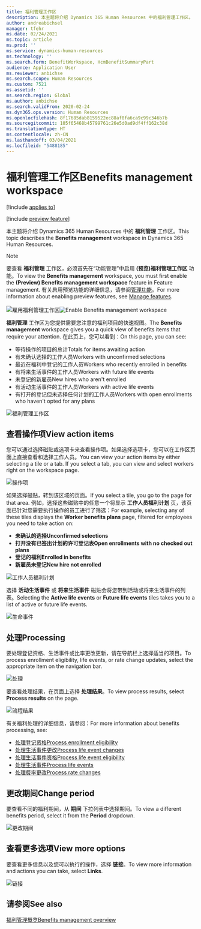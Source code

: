 ```yaml
---
title: 福利管理工作区
description: 本主题将介绍 Dynamics 365 Human Resources 中的福利管理工作区。
author: andreabichsel
manager: tfehr
ms.date: 02/24/2021
ms.topic: article
ms.prod: ''
ms.service: dynamics-human-resources
ms.technology: ''
ms.search.form: BenefitWorkspace, HcmBenefitSummaryPart
audience: Application User
ms.reviewer: anbichse
ms.search.scope: Human Resources
ms.custom: 7521
ms.assetid: ''
ms.search.region: Global
ms.author: anbichse
ms.search.validFrom: 2020-02-24
ms.dyn365.ops.version: Human Resources
ms.openlocfilehash: 8f17685dab8159522ec88af0fa6ca9c99c346b7b
ms.sourcegitcommit: 105f65468b45799761c26e5d0ad9df4ff162c38d
ms.translationtype: HT
ms.contentlocale: zh-CN
ms.lasthandoff: 03/04/2021
ms.locfileid: "5488185"
---
```

# <a name="benefits-management-workspace"></a><span data-ttu-id="7f8ed-103">福利管理工作区</span><span class="sxs-lookup"><span data-stu-id="7f8ed-103">Benefits management workspace</span></span>

[!include [applies to](../includes/applies-to-hr.md)]

[!include [preview feature](./includes/preview-feature.md)]

<span data-ttu-id="7f8ed-104">本主题将介绍 Dynamics 365 Human Resources 中的 **福利管理** 工作区。</span><span class="sxs-lookup"><span data-stu-id="7f8ed-104">This topic describes the **Benefits management** workspace in Dynamics 365 Human Resources.</span></span>

> [!NOTE]
> <span data-ttu-id="7f8ed-105">要查看 **福利管理** 工作区，必须首先在“功能管理”中启用 **(预览)福利管理工作区** 功能。</span><span class="sxs-lookup"><span data-stu-id="7f8ed-105">To view the **Benefits management** workspace, you must first enable the **(Preview) Benefits management workspace** feature in Feature management.</span></span> <span data-ttu-id="7f8ed-106">有关启用预览功能的详细信息，请参阅[管理功能](../hr-admin-manage-features.md)。</span><span class="sxs-lookup"><span data-stu-id="7f8ed-106">For more information about enabling preview features, see [Manage features](../hr-admin-manage-features.md).</span></span><br><br><span data-ttu-id="7f8ed-107">![雇用福利管理工作区](./media/hr-benefits-management-workspace-enable.png)</span><span class="sxs-lookup"><span data-stu-id="7f8ed-107">![Enable Benefits management workspace](./media/hr-benefits-management-workspace-enable.png)</span></span>

<span data-ttu-id="7f8ed-108">**福利管理** 工作区为您提供需要您注意的福利项目的快速视图。</span><span class="sxs-lookup"><span data-stu-id="7f8ed-108">The **Benefits management** workspace gives you a quick view of benefits items that require your attention.</span></span> <span data-ttu-id="7f8ed-109">在此页上，您可以看到：</span><span class="sxs-lookup"><span data-stu-id="7f8ed-109">On this page, you can see:</span></span>

- <span data-ttu-id="7f8ed-110">等待操作的项目的总计</span><span class="sxs-lookup"><span data-stu-id="7f8ed-110">Totals for items awaiting action</span></span>
- <span data-ttu-id="7f8ed-111">有未确认选择的工作人员</span><span class="sxs-lookup"><span data-stu-id="7f8ed-111">Workers with unconfirmed selections</span></span>
- <span data-ttu-id="7f8ed-112">最近在福利中登记的工作人员</span><span class="sxs-lookup"><span data-stu-id="7f8ed-112">Workers who recently enrolled in benefits</span></span>
- <span data-ttu-id="7f8ed-113">有将来生活事件的工作人员</span><span class="sxs-lookup"><span data-stu-id="7f8ed-113">Workers with future life events</span></span>
- <span data-ttu-id="7f8ed-114">未登记的新雇员</span><span class="sxs-lookup"><span data-stu-id="7f8ed-114">New hires who aren't enrolled</span></span>
- <span data-ttu-id="7f8ed-115">有活动生活事件的工作人员</span><span class="sxs-lookup"><span data-stu-id="7f8ed-115">Workers with active life events</span></span>
- <span data-ttu-id="7f8ed-116">有打开的登记但未选择任何计划的工作人员</span><span class="sxs-lookup"><span data-stu-id="7f8ed-116">Workers with open enrollments who haven't opted for any plans</span></span>

![福利管理工作区](./media/hr-benefits-management-workspace.png)

## <a name="view-action-items"></a><span data-ttu-id="7f8ed-118">查看操作项</span><span class="sxs-lookup"><span data-stu-id="7f8ed-118">View action items</span></span>

<span data-ttu-id="7f8ed-119">您可以通过选择磁贴或选项卡来查看操作项。如果选择选项卡，您可以在工作区页面上直接查看和选择工作人员。</span><span class="sxs-lookup"><span data-stu-id="7f8ed-119">You can view your action items by either selecting a tile or a tab. If you select a tab, you can view and select workers right on the workspace page.</span></span>

![操作项](./media/hr-benefits-management-workspace-action-items.png)

<span data-ttu-id="7f8ed-121">如果选择磁贴，转到该区域的页面。</span><span class="sxs-lookup"><span data-stu-id="7f8ed-121">If you select a tile, you go to the page for that area.</span></span> <span data-ttu-id="7f8ed-122">例如，选择这些磁贴中的任意一个将显示 **工作人员福利计划** 页，该页面已针对您需要执行操作的员工进行了筛选：</span><span class="sxs-lookup"><span data-stu-id="7f8ed-122">For example, selecting any of these tiles displays the **Worker benefits plans** page, filtered for employees you need to take action on:</span></span>

- <span data-ttu-id="7f8ed-123">**未确认的选择**</span><span class="sxs-lookup"><span data-stu-id="7f8ed-123">**Unconfirmed selections**</span></span>
- <span data-ttu-id="7f8ed-124">**打开没有已签出计划的许可登记表**</span><span class="sxs-lookup"><span data-stu-id="7f8ed-124">**Open enrollments with no checked out plans**</span></span>
- <span data-ttu-id="7f8ed-125">**登记的福利**</span><span class="sxs-lookup"><span data-stu-id="7f8ed-125">**Enrolled in benefits**</span></span>
- <span data-ttu-id="7f8ed-126">**新雇员未登记**</span><span class="sxs-lookup"><span data-stu-id="7f8ed-126">**New hire not enrolled**</span></span>

![工作人员福利计划](./media/hr-benefits-management-workspace-plans.png)

<span data-ttu-id="7f8ed-128">选择 **活动生活事件** 或 **将来生活事件** 磁贴会将您带到活动或将来生活事件的列表。</span><span class="sxs-lookup"><span data-stu-id="7f8ed-128">Selecting the **Active life events** or **Future life events** tiles takes you to a list of active or future life events.</span></span>

![生命事件](./media/hr-benefits-management-workspace-life-events.png)

## <a name="processing"></a><span data-ttu-id="7f8ed-130">处理</span><span class="sxs-lookup"><span data-stu-id="7f8ed-130">Processing</span></span>

<span data-ttu-id="7f8ed-131">要处理登记资格、生活事件或比率更改更新，请在导航栏上选择适当的项目。</span><span class="sxs-lookup"><span data-stu-id="7f8ed-131">To process enrollment eligibility, life events, or rate change updates, select the appropriate item on the navigation bar.</span></span>

![处理](./media/hr-benefits-management-workspace-processing.png)

<span data-ttu-id="7f8ed-133">要查看处理结果，在页面上选择 **处理结果**。</span><span class="sxs-lookup"><span data-stu-id="7f8ed-133">To view process results, select **Process results** on the page.</span></span>

![流程结果](./media/hr-benefits-management-workspace-process-results.png)

<span data-ttu-id="7f8ed-135">有关福利处理的详细信息，请参阅：</span><span class="sxs-lookup"><span data-stu-id="7f8ed-135">For more information about benefits processing, see:</span></span>

- [<span data-ttu-id="7f8ed-136">处理登记资格</span><span class="sxs-lookup"><span data-stu-id="7f8ed-136">Process enrollment eligibility</span></span>](hr-benefits-process-enrollment-eligibility.md)
- [<span data-ttu-id="7f8ed-137">处理生活事件更改</span><span class="sxs-lookup"><span data-stu-id="7f8ed-137">Process life event changes</span></span>](hr-benefits-process-life-event-changes.md)
- [<span data-ttu-id="7f8ed-138">处理生活事件资格</span><span class="sxs-lookup"><span data-stu-id="7f8ed-138">Process life event eligibility</span></span>](hr-benefits-process-life-event-eligibility.md)
- [<span data-ttu-id="7f8ed-139">处理生活事件</span><span class="sxs-lookup"><span data-stu-id="7f8ed-139">Process life events</span></span>](hr-benefits-process-life-events.md)
- [<span data-ttu-id="7f8ed-140">处理费率更改</span><span class="sxs-lookup"><span data-stu-id="7f8ed-140">Process rate changes</span></span>](hr-benefits-process-rate-changes.md)

## <a name="change-period"></a><span data-ttu-id="7f8ed-141">更改期间</span><span class="sxs-lookup"><span data-stu-id="7f8ed-141">Change period</span></span>

<span data-ttu-id="7f8ed-142">要查看不同的福利期间，从 **期间** 下拉列表中选择期间。</span><span class="sxs-lookup"><span data-stu-id="7f8ed-142">To view a different benefits period, select it from the **Period** dropdown.</span></span>

![更改期间](./media/hr-benefits-management-workspace-period.png)

## <a name="view-more-options"></a><span data-ttu-id="7f8ed-144">查看更多选项</span><span class="sxs-lookup"><span data-stu-id="7f8ed-144">View more options</span></span>

<span data-ttu-id="7f8ed-145">要查看更多信息以及您可以执行的操作，选择 **链接**。</span><span class="sxs-lookup"><span data-stu-id="7f8ed-145">To view more information and actions you can take, select **Links**.</span></span>

![链接](./media/hr-benefits-management-workspace-links.png)

## <a name="see-also"></a><span data-ttu-id="7f8ed-147">请参阅</span><span class="sxs-lookup"><span data-stu-id="7f8ed-147">See also</span></span>

[<span data-ttu-id="7f8ed-148">福利管理概览</span><span class="sxs-lookup"><span data-stu-id="7f8ed-148">Benefits management overview</span></span>](hr-benefits-management-overview.md)